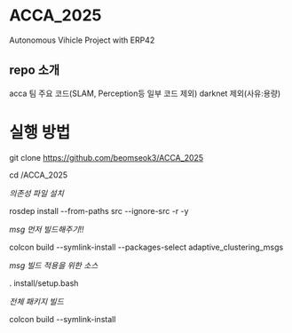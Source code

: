 # ACCA_2025
Autonomous Vihicle Project with ERP42 

## repo 소개
acca 팀 주요 코드(SLAM, Perception등 일부 코드 제외)
darknet 제외(사유:용량)

# 실행 방법
git clone https://github.com/beomseok3/ACCA_2025

cd /ACCA_2025

*의존성 파일 설치*

rosdep install --from-paths src --ignore-src -r -y

*msg 먼저 빌드해주기!!*

colcon build --symlink-install --packages-select adaptive_clustering_msgs

*msg 빌드 적용을 위한 소스*

. install/setup.bash

*전체 패키지 빌드*

colcon build --symlink-install

